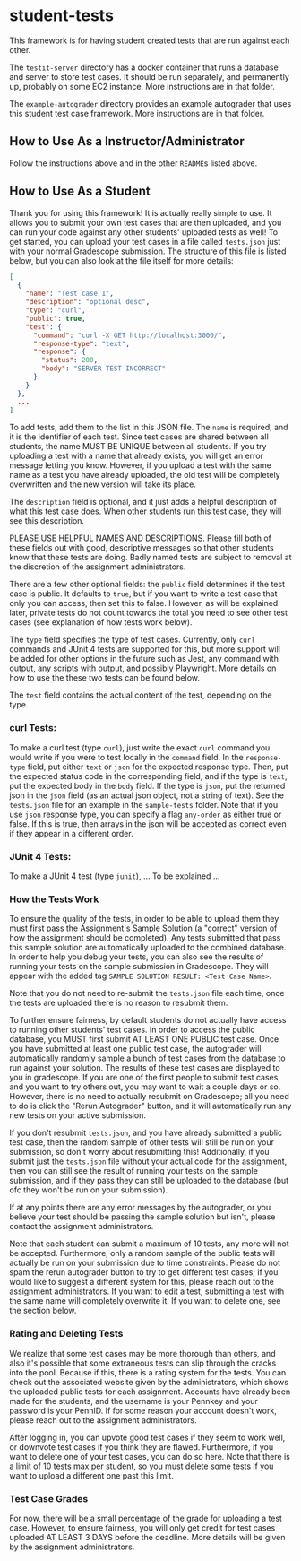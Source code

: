 # student-tests

This framework is for having student created tests that are run against each other.

The `testit-server` directory has a docker container that runs a database and server to store test cases. It should be run separately, and permanently up, probably on some EC2 instance. More instructions are in that folder.

The `example-autograder` directory provides an example autograder that uses this student test case framework. More instructions are in that folder.

## How to Use As a Instructor/Administrator

Follow the instructions above and in the other `README`s listed above.

## How to Use As a Student

Thank you for using this framework! It is actually really simple to use. It allows you to submit your own test cases that are then uploaded, and you can run your code against any other students' uploaded tests as well! To get started, you can upload your test cases in a file called `tests.json` just with your normal Gradescope submission. The structure of this file is listed below, but you can also look at the file itself for more details:

```json
[
  {
    "name": "Test case 1",
    "description": "optional desc",
    "type": "curl",
    "public": true,
    "test": {
      "command": "curl -X GET http://localhost:3000/",
      "response-type": "text",
      "response": {
        "status": 200,
        "body": "SERVER TEST INCORRECT"
      }
    }
  },
  ...
]
```

To add tests, add them to the list in this JSON file. The `name` is required, and it is the identifier of each test. Since test cases are shared between all students, the name MUST BE UNIQUE between all students. If you try uploading a test with a name that already exists, you will get an error message letting you know. However, if you upload a test with the same name as a test you have already uploaded, the old test will be completely overwritten and the new version will take its place.

The `description` field is optional, and it just adds a helpful description of what this test case does. When other students run this test case, they will see this description.

PLEASE USE HELPFUL NAMES AND DESCRIPTIONS. Please fill both of these fields out with good, descriptive messages so that other students know that these tests are doing. Badly named tests are subject to removal at the discretion of the assignment administrators.

There are a few other optional fields: the `public` field determines if the test case is public. It defaults to `true`, but if you want to write a test case that only you can access, then set this to false. However, as will be explained later, private tests do not count towards the total you need to see other test cases (see explanation of how tests work below).

The `type` field specifies the type of test cases. Currently, only `curl` commands and JUnit 4 tests are supported for this, but more support will be added for other options in the future such as Jest, any command with output, any scripts with output, and possibly Playwright. More details on how to use the these two tests can be found below.

The `test` field contains the actual content of the test, depending on the type.

### curl Tests:

To make a curl test (type `curl`), just write the exact `curl` command you would write if you were to test locally in the `command` field. In the `response-type` field, put either `text` or `json` for the expected response type. Then, put the expected status code in the corresponding field, and if the type is `text`, put the expected body in the `body` field. If the type is `json`, put the returned json in the `json` field (as an actual json object, not a string of text). See the `tests.json` file for an example in the `sample-tests` folder. Note that if you use `json` response type, you can specify a flag `any-order` as either true or false. If this is true, then arrays in the json will be accepted as correct even if they appear in a different order.

### JUnit 4 Tests:

To make a JUnit 4 test (type `junit`), ... To be explained ...

### How the Tests Work

To ensure the quality of the tests, in order to be able to upload them they must first pass the Assignment's Sample Solution (a "correct" version of how the assignment should be completed). Any tests submitted that pass this sample solution are automatically uploaded to the combined database. In order to help you debug your tests, you can also see the results of running your tests on the sample submission in Gradescope. They will appear with the added tag `SAMPLE SOLUTION RESULT: <Test Case Name>`.

Note that you do not need to re-submit the `tests.json` file each time, once the tests are uploaded there is no reason to resubmit them.

To further ensure fairness, by default students do not actually have access to running other students' test cases. In order to access the public database, you MUST first submit AT LEAST ONE PUBLIC test case. Once you have submitted at least one public test case, the autograder will automatically randomly sample a bunch of test cases from the database to run against your solution. The results of these test cases are displayed to you in gradescope. If you are one of the first people to submit test cases, and you want to try others out, you may want to wait a couple days or so. However, there is no need to actually resubmit on Gradescope; all you need to do is click the "Rerun Autograder" button, and it will automatically run any new tests on your active submission.

If you don't resubmit `tests.json`, and you have already submitted a public test case, then the random sample of other tests will still be run on your submission, so don't worry about resubmitting this! Additionally, if you submit just the `tests.json` file without your actual code for the assignment, then you can still see the result of running your tests on the sample submission, and if they pass they can still be uploaded to the database (but ofc they won't be run on your submission).

If at any points there are any error messages by the autograder, or you believe your test should be passing the sample solution but isn't, please contact the assignment administrators.

Note that each student can submit a maximum of 10 tests, any more will not be accepted. Furthermore, only a random sample of the public tests will actually be run on your submission due to time constraints. Please do not spam the rerun autograder button to try to get different test cases; if you would like to suggest a different system for this, please reach out to the assignment administrators. If you want to edit a test, submitting a test with the same name will completely overwrite it. If you want to delete one, see the section below.

### Rating and Deleting Tests

We realize that some test cases may be more thorough than others, and also it's possible that some extraneous tests can slip through the cracks into the pool. Because if this, there is a rating system for the tests. You can check out the associated website given by the administrators, which shows the uploaded public tests for each assignment. Accounts have already been made for the students, and the username is your Pennkey and your password is your PennID. If for some reason your account doesn't work, please reach out to the assignment administrators.

After logging in, you can upvote good test cases if they seem to work well, or downvote test cases if you think they are flawed. Furthermore, if you want to delete one of your test cases, you can do so here. Note that there is a limit of 10 tests max per student, so you must delete some tests if you want to upload a different one past this limit.

### Test Case Grades

For now, there will be a small percentage of the grade for uploading a test case. However, to ensure fairness, you will only get credit for test cases uploaded AT LEAST 3 DAYS before the deadline. More details will be given by the assignment administrators.
